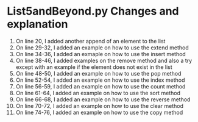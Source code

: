# List5andBeyond.py Changes and explanation
1. On line 20, I added another append of an element to the list
2. On line 29-32, I added an example on how to use the extend method
3. On line 34-36, I added an exmaple on how to use the insert method
4. On line 38-46, I added examples on the remove method and also a try except with an example if the element does not exist in the list
5. On line 48-50, I added an example on how to use the pop method
6. On line 52-54, I added an example on how to use the index method
7. On line 56-59, I added an example on how to use the count method
8. On line 61-64, I added an example on how to use the sort method
9. On line 66-68, I added an example on how to use the reverse method
10. On line 70-72, I added an example on how to use the clear method
11. On line 74-76, I added an example on how to use the copy method